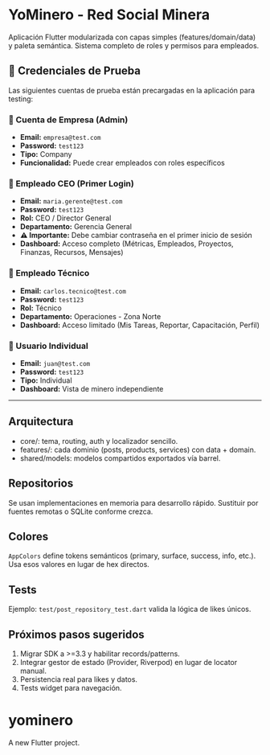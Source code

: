# YoMinero - Red Social Minera

Aplicación Flutter modularizada con capas simples (features/domain/data) y paleta semántica. Sistema completo de roles y permisos para empleados.

## 🔑 Credenciales de Prueba

Las siguientes cuentas de prueba están precargadas en la aplicación para testing:

### 🏢 Cuenta de Empresa (Admin)
- **Email:** `empresa@test.com`
- **Password:** `test123`
- **Tipo:** Company
- **Funcionalidad:** Puede crear empleados con roles específicos

### 👔 Empleado CEO (Primer Login)
- **Email:** `maria.gerente@test.com`
- **Password:** `test123`
- **Rol:** CEO / Director General
- **Departamento:** Gerencia General
- **⚠️ Importante:** Debe cambiar contraseña en el primer inicio de sesión
- **Dashboard:** Acceso completo (Métricas, Empleados, Proyectos, Finanzas, Recursos, Mensajes)

### 👷 Empleado Técnico
- **Email:** `carlos.tecnico@test.com`
- **Password:** `test123`
- **Rol:** Técnico
- **Departamento:** Operaciones - Zona Norte
- **Dashboard:** Acceso limitado (Mis Tareas, Reportar, Capacitación, Perfil)

### 🧑 Usuario Individual
- **Email:** `juan@test.com`
- **Password:** `test123`
- **Tipo:** Individual
- **Dashboard:** Vista de minero independiente

---

## Arquitectura
- core/: tema, routing, auth y localizador sencillo.
- features/: cada dominio (posts, products, services) con data + domain.
- shared/models: modelos compartidos exportados vía barrel.

## Repositorios
Se usan implementaciones en memoria para desarrollo rápido. Sustituir por fuentes remotas o SQLite conforme crezca.

## Colores
`AppColors` define tokens semánticos (primary, surface, success, info, etc.). Usa esos valores en lugar de hex directos.

## Tests
Ejemplo: `test/post_repository_test.dart` valida la lógica de likes únicos.

## Próximos pasos sugeridos
1. Migrar SDK a >=3.3 y habilitar records/patterns.
2. Integrar gestor de estado (Provider, Riverpod) en lugar de locator manual.
3. Persistencia real para likes y datos.
4. Tests widget para navegación.
# yominero

A new Flutter project.
